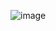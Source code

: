 ![image](https://github.com/Arthurking13/PAISES/assets/151756269/161597ce-3bfe-48a2-85d8-f76b4c06b7d9)
